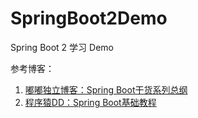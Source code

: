 # SpringBoot2Demo
Spring Boot 2 学习 Demo  
  
  
参考博客：  
1. [嘟嘟独立博客：Spring Boot干货系列总纲](http://tengj.top/2017/04/24/springboot0/)
2. [程序猿DD：Spring Boot基础教程](http://blog.didispace.com/Spring-Boot%E5%9F%BA%E7%A1%80%E6%95%99%E7%A8%8B/)

